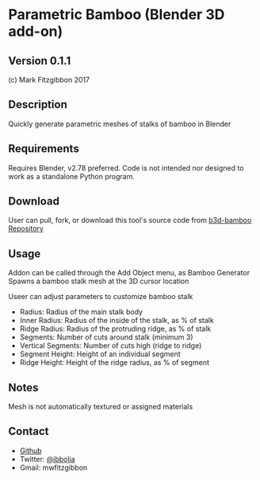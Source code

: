 Parametric Bamboo (Blender 3D add-on)
================
Version 0.1.1
-----------
(c) Mark Fitzgibbon 2017

Description
-----------
Quickly generate parametric meshes of stalks of bamboo in Blender

Requirements
------------
Requires Blender, v2.78 preferred.
Code is not intended nor designed to work as a standalone Python program.

Download
--------
User can pull, fork, or download this tool's source code from 
[b3d-bamboo Repository](https://github.com/ibbolia/b3d-bamboo)

Usage
---------
Addon can be called through the Add Object menu, as Bamboo Generator
Spawns a bamboo stalk mesh at the 3D cursor location

Useer can adjust parameters to customize bamboo stalk
- Radius: Radius of the main stalk body
- Inner Radius: Radius of the inside of the stalk, as % of stalk
- Ridge Radius: Radius of the protruding ridge, as % of stalk
- Segments: Number of cuts around stalk (minimum 3)
- Vertical Segments: Number of cuts high (ridge to ridge)
- Segment Height: Height of an individual segment
- Ridge Height: Height of the ridge radius, as % of segment

Notes
----------
Mesh is not automatically textured or assigned materials

Contact
-------
- [Github](https://github.com/ibbolia)
- Twitter: [@ibbolia](https://twitter.com/ibbolia)
- Gmail: mwfitzgibbon